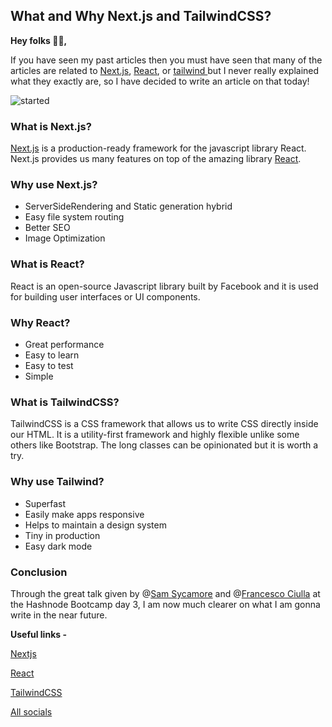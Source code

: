 ## What and Why Next.js and TailwindCSS?

**Hey folks 👋🏻,**

If you have seen my past articles then you must have seen that many of the articles are related to [Next.js](https://nextjs.org/),  [React](https://reactjs.org/), or  [tailwind ](https://tailwindcss.com/) but I never really explained what they exactly are, so I have decided to write an article on that today!

![started](https://c.tenor.com/r3XdvPsAV3kAAAAC/despicable-me-minions.gif)

### What is Next.js?
 [Next.js](https://nextjs.org/)  is a production-ready framework for the javascript library React. Next.js provides us many features on top of the amazing library [React](https://reactjs.org/).

### Why use Next.js? 

- ServerSideRendering and Static generation hybrid
- Easy file system routing
- Better SEO
- Image Optimization


### What is  React?
React is an open-source Javascript library built by Facebook and it is used for building user interfaces or UI components.

### Why React? 
- Great performance
- Easy to learn
- Easy to test
- Simple


### What is TailwindCSS?
TailwindCSS is a CSS framework that allows us to write CSS directly inside our HTML. It is a utility-first framework and highly flexible unlike some others like Bootstrap. The long classes can be opinionated but it is worth a try.

### Why use Tailwind?
- Superfast
- Easily make apps responsive
- Helps to maintain a design system
- Tiny in production
- Easy dark mode

### Conclusion
Through the great talk given by @[Sam Sycamore](@tanoaksam) and @[Francesco Ciulla](@FrancescoCiulla) at the Hashnode Bootcamp day 3, I am now much clearer on what I am gonna write in the near future.

**Useful links -**

[Nextjs](https://nextjs.org)

[React](https://reactjs.org/)

[TailwindCSS](https://tailwindcss.com/)

[All socials](https://avneesh-links.vercel.app/)